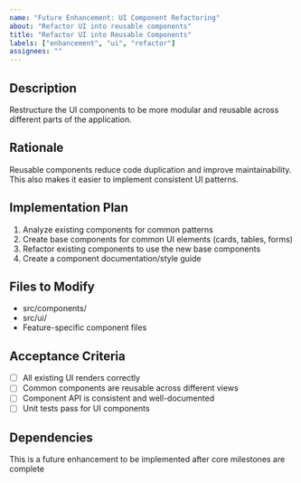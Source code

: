 ```yaml
---
name: "Future Enhancement: UI Component Refactoring"
about: "Refactor UI into reusable components"
title: "Refactor UI into Reusable Components"
labels: ["enhancement", "ui", "refactor"]
assignees: ""
---
```


## Description

Restructure the UI components to be more modular and reusable across different parts of the application.

## Rationale

Reusable components reduce code duplication and improve maintainability. This also makes it easier to implement consistent UI patterns.

## Implementation Plan

1. Analyze existing components for common patterns
2. Create base components for common UI elements (cards, tables, forms)
3. Refactor existing components to use the new base components
4. Create a component documentation/style guide

## Files to Modify

- src/components/
- src/ui/
- Feature-specific component files

## Acceptance Criteria

- [ ] All existing UI renders correctly
- [ ] Common components are reusable across different views
- [ ] Component API is consistent and well-documented
- [ ] Unit tests pass for UI components

## Dependencies

This is a future enhancement to be implemented after core milestones are complete